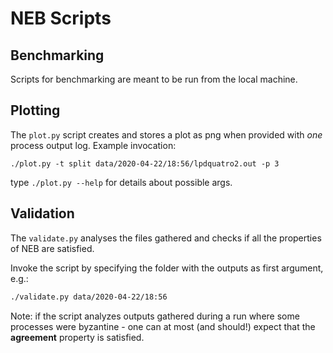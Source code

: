# NEB Scripts

## Benchmarking

Scripts for benchmarking are meant to be run from the local machine.

## Plotting

The `plot.py` script creates and stores a plot as png when provided with _one_
process output log. Example invocation:

`./plot.py -t split data/2020-04-22/18:56/lpdquatro2.out -p 3`

type `./plot.py --help` for details about possible args.

## Validation

The `validate.py` analyses the files gathered and checks if all the properties of NEB are satisfied.

Invoke the script by specifying the folder with the outputs as first argument, e.g.:

```sh
./validate.py data/2020-04-22/18:56
```

Note: if the script analyzes outputs gathered during a run where some processes
were byzantine - one can at most (and should!) expect that the __agreement__ property
is satisfied.
